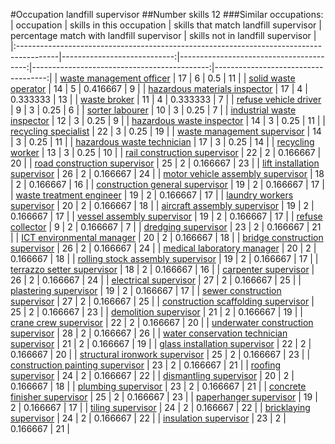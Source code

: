 #Occupation landfill supervisor
##Number skills 12
###Similar occupations:
| occupation                                                                              |   skills in this occupation |   skills that match landfill supervisor |   percentage match with landfill supervisor |   skills not in landfill supervisor |
|:----------------------------------------------------------------------------------------|----------------------------:|----------------------------------------:|--------------------------------------------:|------------------------------------:|
| [waste management officer](waste_management_officer.md)                                 |                          17 |                                       6 |                                    0.5      |                                  11 |
| [solid waste operator](solid_waste_operator.md)                                         |                          14 |                                       5 |                                    0.416667 |                                   9 |
| [hazardous materials inspector](hazardous_materials_inspector.md)                       |                          17 |                                       4 |                                    0.333333 |                                  13 |
| [waste broker](waste_broker.md)                                                         |                          11 |                                       4 |                                    0.333333 |                                   7 |
| [refuse vehicle driver](refuse_vehicle_driver.md)                                       |                           9 |                                       3 |                                    0.25     |                                   6 |
| [sorter labourer](sorter_labourer.md)                                                   |                          10 |                                       3 |                                    0.25     |                                   7 |
| [industrial waste inspector](industrial_waste_inspector.md)                             |                          12 |                                       3 |                                    0.25     |                                   9 |
| [hazardous waste inspector](hazardous_waste_inspector.md)                               |                          14 |                                       3 |                                    0.25     |                                  11 |
| [recycling specialist](recycling_specialist.md)                                         |                          22 |                                       3 |                                    0.25     |                                  19 |
| [waste management supervisor](waste_management_supervisor.md)                           |                          14 |                                       3 |                                    0.25     |                                  11 |
| [hazardous waste technician](hazardous_waste_technician.md)                             |                          17 |                                       3 |                                    0.25     |                                  14 |
| [recycling worker](recycling_worker.md)                                                 |                          13 |                                       3 |                                    0.25     |                                  10 |
| [rail construction supervisor](rail_construction_supervisor.md)                         |                          22 |                                       2 |                                    0.166667 |                                  20 |
| [road construction supervisor](road_construction_supervisor.md)                         |                          25 |                                       2 |                                    0.166667 |                                  23 |
| [lift installation supervisor](lift_installation_supervisor.md)                         |                          26 |                                       2 |                                    0.166667 |                                  24 |
| [motor vehicle assembly supervisor](motor_vehicle_assembly_supervisor.md)               |                          18 |                                       2 |                                    0.166667 |                                  16 |
| [construction general supervisor](construction_general_supervisor.md)                   |                          19 |                                       2 |                                    0.166667 |                                  17 |
| [waste treatment engineer](waste_treatment_engineer.md)                                 |                          19 |                                       2 |                                    0.166667 |                                  17 |
| [laundry workers supervisor](laundry_workers_supervisor.md)                             |                          20 |                                       2 |                                    0.166667 |                                  18 |
| [aircraft assembly supervisor](aircraft_assembly_supervisor.md)                         |                          19 |                                       2 |                                    0.166667 |                                  17 |
| [vessel assembly supervisor](vessel_assembly_supervisor.md)                             |                          19 |                                       2 |                                    0.166667 |                                  17 |
| [refuse collector](refuse_collector.md)                                                 |                           9 |                                       2 |                                    0.166667 |                                   7 |
| [dredging supervisor](dredging_supervisor.md)                                           |                          23 |                                       2 |                                    0.166667 |                                  21 |
| [ICT environmental manager](ICT_environmental_manager.md)                               |                          20 |                                       2 |                                    0.166667 |                                  18 |
| [bridge construction supervisor](bridge_construction_supervisor.md)                     |                          26 |                                       2 |                                    0.166667 |                                  24 |
| [medical laboratory manager](medical_laboratory_manager.md)                             |                          20 |                                       2 |                                    0.166667 |                                  18 |
| [rolling stock assembly supervisor](rolling_stock_assembly_supervisor.md)               |                          19 |                                       2 |                                    0.166667 |                                  17 |
| [terrazzo setter supervisor](terrazzo_setter_supervisor.md)                             |                          18 |                                       2 |                                    0.166667 |                                  16 |
| [carpenter supervisor](carpenter_supervisor.md)                                         |                          26 |                                       2 |                                    0.166667 |                                  24 |
| [electrical supervisor](electrical_supervisor.md)                                       |                          27 |                                       2 |                                    0.166667 |                                  25 |
| [plastering supervisor](plastering_supervisor.md)                                       |                          19 |                                       2 |                                    0.166667 |                                  17 |
| [sewer construction supervisor](sewer_construction_supervisor.md)                       |                          27 |                                       2 |                                    0.166667 |                                  25 |
| [construction scaffolding supervisor](construction_scaffolding_supervisor.md)           |                          25 |                                       2 |                                    0.166667 |                                  23 |
| [demolition supervisor](demolition_supervisor.md)                                       |                          21 |                                       2 |                                    0.166667 |                                  19 |
| [crane crew supervisor](crane_crew_supervisor.md)                                       |                          22 |                                       2 |                                    0.166667 |                                  20 |
| [underwater construction supervisor](underwater_construction_supervisor.md)             |                          28 |                                       2 |                                    0.166667 |                                  26 |
| [water conservation technician supervisor](water_conservation_technician_supervisor.md) |                          21 |                                       2 |                                    0.166667 |                                  19 |
| [glass installation supervisor](glass_installation_supervisor.md)                       |                          22 |                                       2 |                                    0.166667 |                                  20 |
| [structural ironwork supervisor](structural_ironwork_supervisor.md)                     |                          25 |                                       2 |                                    0.166667 |                                  23 |
| [construction painting supervisor](construction_painting_supervisor.md)                 |                          23 |                                       2 |                                    0.166667 |                                  21 |
| [roofing supervisor](roofing_supervisor.md)                                             |                          24 |                                       2 |                                    0.166667 |                                  22 |
| [dismantling supervisor](dismantling_supervisor.md)                                     |                          20 |                                       2 |                                    0.166667 |                                  18 |
| [plumbing supervisor](plumbing_supervisor.md)                                           |                          23 |                                       2 |                                    0.166667 |                                  21 |
| [concrete finisher supervisor](concrete_finisher_supervisor.md)                         |                          25 |                                       2 |                                    0.166667 |                                  23 |
| [paperhanger supervisor](paperhanger_supervisor.md)                                     |                          19 |                                       2 |                                    0.166667 |                                  17 |
| [tiling supervisor](tiling_supervisor.md)                                               |                          24 |                                       2 |                                    0.166667 |                                  22 |
| [bricklaying supervisor](bricklaying_supervisor.md)                                     |                          24 |                                       2 |                                    0.166667 |                                  22 |
| [insulation supervisor](insulation_supervisor.md)                                       |                          23 |                                       2 |                                    0.166667 |                                  21 |
